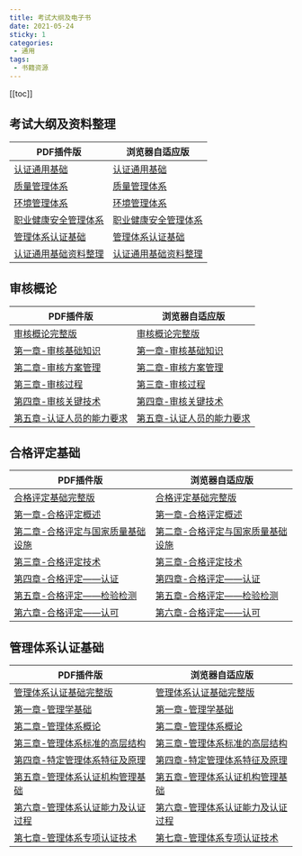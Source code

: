 ```yaml
---
title: 考试大纲及电子书
date: 2021-05-24
sticky: 1
categories:
 - 通用
tags:
 - 书籍资源
---
```

[[toc]]


## 考试大纲及资料整理
| PDF插件版      | 浏览器自适应版 |
| ----------- | ----------- |
|[认证通用基础](http://yangmn.com:3200/web/viewer.html?file=考试大纲及资料整理/认证通用基础考试大纲.pdf) |[认证通用基础](http://yangmn.com:3200/web/考试大纲及资料整理/认证通用基础考试大纲.pdf)|
|[质量管理体系](http://yangmn.com:3200/web/viewer.html?file=考试大纲及资料整理/质量管理体系基础考试大纲.pdf) |[质量管理体系](http://yangmn.com:3200/web/考试大纲及资料整理/质量管理体系基础考试大纲.pdf)|
|[环境管理体系](http://yangmn.com:3200/web/viewer.html?file=考试大纲及资料整理/环境管理体系基础考试大纲.pdf) |[环境管理体系](http://yangmn.com:3200/web/考试大纲及资料整理/环境管理体系基础考试大纲.pdf)|
|[职业健康安全管理体系](http://yangmn.com:3200/web/viewer.html?file=考试大纲及资料整理/职业健康安全管理体系基础考试大纲.pdf) |[职业健康安全管理体系](http://yangmn.com:3200/web/考试大纲及资料整理/职业健康安全管理体系基础考试大纲.pdf)|
|[管理体系认证基础](http://yangmn.com:3200/web/viewer.html?file=考试大纲及资料整理/管理体系认证基础考试大纲.pdf) |[管理体系认证基础](http://yangmn.com:3200/web/考试大纲及资料整理/管理体系认证基础考试大纲.pdf)|
|[认证通用基础资料整理](http://yangmn.com:3200/web/viewer.html?file=考试大纲及资料整理/认证通用基础资料整理.pdf) |[认证通用基础资料整理](http://yangmn.com:3200/web/考试大纲及资料整理/认证通用基础资料整理.pdf)|


## 审核概论

| PDF插件版      | 浏览器自适应版 |
| ----------- | ----------- |
 |[审核概论完整版](http://yangmn.com:3200/web/viewer.html?file=审核概论/审核概论.pdf) |[审核概论完整版](http://yangmn.com:3200/web/审核概论/审核概论.pdf)|
 |[第一章-审核基础知识](http://yangmn.com:3200/web/viewer.html?file=审核概论/第一章-审核基础知识.pdf)|[第一章-审核基础知识](http://yangmn.com:3200/web/审核概论/第一章-审核基础知识.pdf)|
 |[第二章-审核方案管理](http://yangmn.com:3200/web/viewer.html?file=审核概论/第二章-审核方案管理.pdf)|[第二章-审核方案管理](http://yangmn.com:3200/web/审核概论/第二章-审核方案管理.pdf)|
 |[第三章-审核过程](http://yangmn.com:3200/web/viewer.html?file=审核概论/第三章-审核过程.pdf)|[第三章-审核过程](http://yangmn.com:3200/web/审核概论/第三章-审核过程.pdf)|
 |[第四章-审核关键技术](http://yangmn.com:3200/web/viewer.html?file=审核概论/第四章-审核关键技术.pdf)|[第四章-审核关键技术](http://yangmn.com:3200/web/审核概论/第四章-审核关键技术.pdf)|
 |[第五章-认证人员的能力要求](http://yangmn.com:3200/web/viewer.html?file=审核概论/第五章-认证人员的能力要求.pdf)|[第五章-认证人员的能力要求](http://yangmn.com:3200/web/审核概论/第五章-认证人员的能力要求.pdf)|
<!-- 
## 产品认证基础
| PDF插件版      | 浏览器自适应版 |
| ----------- | ----------- |
|[产品认证基础完整版](http://yangmn.com:3200/web/viewer.html?file=产品认证基础/产品认证基础.pdf)|[产品认证基础完整版](http://yangmn.com:3200/web/产品认证基础/产品认证基础.pdf)|
|[第一章-产品质量与符合性评价](http://yangmn.com:3200/web/viewer.html?file=产品认证基础/第一章-产品质量与符合性评价.pdf)|[第一章-产品质量与符合性评价](http://yangmn.com:3200/web/产品认证基础/第一章-产品质量与符合性评价.pdf)|
|[第二章-产品认证概述](http://yangmn.com:3200/web/viewer.html?file=产品认证基础/第二章-产品认证概述.pdf)|[第二章-产品认证概述](http://yangmn.com:3200/web/产品认证基础/第二章-产品认证概述.pdf)|
|[第三章-产品认证方案](http://yangmn.com:3200/web/viewer.html?file=产品认证基础/第三章-产品认证方案.pdf)|[第三章-产品认证方案](http://yangmn.com:3200/web/产品认证基础/第三章-产品认证方案.pdf)|
|[第四章-产品认证机构的要求及管理](http://yangmn.com:3200/web/viewer.html?file=产品认证基础/第四章-产品认证机构的要求及管理.pdf)|[第四章-产品认证机构的要求及管理](http://yangmn.com:3200/web/产品认证基础/第四章-产品认证机构的要求及管理.pdf)|
|[第五章-产品认证过程与关键技术](http://yangmn.com:3200/web/viewer.html?file=产品认证基础/第五章-产品认证过程与关键技术.pdf)|[第五章-产品认证过程与关键技术](http://yangmn.com:3200/web/产品认证基础/第五章-产品认证过程与关键技术.pdf)|
|[第六章-产品认证工厂检查及其关键技术](http://yangmn.com:3200/web/viewer.html?file=产品认证基础/第六章-产品认证工厂检查及其关键技术.pdf)|[第六章-产品认证工厂检查及其关键技术](http://yangmn.com:3200/web/产品认证基础/第六章-产品认证工厂检查及其关键技术.pdf)|
|[第七章-典型产品认证实施规则的案例介绍](http://yangmn.com:3200/web/viewer.html?file=产品认证基础/第七章-典型产品认证实施规则的案例介绍.pdf)|[第七章-典型产品认证实施规则的案例介绍](http://yangmn.com:3200/web/产品认证基础/第七章-典型产品认证实施规则的案例介绍.pdf)| -->

## 合格评定基础
| PDF插件版      | 浏览器自适应版 |
| ----------- | ----------- |
| [合格评定基础完整版](http://yangmn.com:3200/web/viewer.html?file=合格评定基础/合格评定基础.pdf) | [合格评定基础完整版](http://yangmn.com:3200/web/合格评定基础/合格评定基础.pdf) |
| [第一章-合格评定概述](http://yangmn.com:3200/web/合格评定基础/第一章-合格评定概述.pdf)   | [第一章-合格评定概述](http://yangmn.com:3200/web/合格评定基础/第一章-合格评定概述.pdf)|
|[第二章-合格评定与国家质量基础设施](http://yangmn.com:3200/web/viewer.html?file=合格评定基础/第二章-合格评定与国家质量基础设施.pdf)|[第二章-合格评定与国家质量基础设施](http://yangmn.com:3200/web/合格评定基础/第二章-合格评定与国家质量基础设施.pdf)|
|[第三章-合格评定技术](http://yangmn.com:3200/web/viewer.html?file=合格评定基础/第三章-合格评定技术.pdf)|[第三章-合格评定技术](http://yangmn.com:3200/web/合格评定基础/第三章-合格评定技术.pdf)|
|[第四章-合格评定——认证](http://yangmn.com:3200/web/viewer.html?file=合格评定基础/第四章-合格评定——认证.pdf)|[第四章-合格评定——认证](http://yangmn.com:3200/web/合格评定基础/第四章-合格评定——认证.pdf)|
|[第五章-合格评定——检验检测](http://yangmn.com:3200/web/viewer.html?file=合格评定基础/第五章-合格评定——检验检测.pdf)|[第五章-合格评定——检验检测](http://yangmn.com:3200/web/合格评定基础/第五章-合格评定——检验检测.pdf)|
|[第六章-合格评定——认可](http://yangmn.com:3200/web/viewer.html?file=合格评定基础/第六章-合格评定——认可.pdf)|[第六章-合格评定——认可](http://yangmn.com:3200/web/合格评定基础/第六章-合格评定——认可.pdf)|

## 管理体系认证基础
| PDF插件版      | 浏览器自适应版 |
| ----------- | ----------- |
|[管理体系认证基础完整版](http://yangmn.com:3200/web/viewer.html?file=管理体系认证基础/管理体系认证基础.pdf)|[管理体系认证基础完整版](http://yangmn.com:3200/web/管理体系认证基础/管理体系认证基础.pdf)|
|[第一章-管理学基础](http://yangmn.com:3200/web/viewer.html?file=管理体系认证基础/第一章-管理学基础.pdf)|[第一章-管理学基础](http://yangmn.com:3200/web/管理体系认证基础/第一章-管理学基础.pdf)|
|[第二章-管理体系概论](http://yangmn.com:3200/web/viewer.html?file=管理体系认证基础/第二章-管理体系概论.pdf)|[第二章-管理体系概论](http://yangmn.com:3200/web/管理体系认证基础/第二章-管理体系概论.pdf)|
|[第三章-管理体系标准的高层结构](http://yangmn.com:3200/web/viewer.html?file=管理体系认证基础/第三章-管理体系标准的高层结构.pdf)|[第三章-管理体系标准的高层结构](http://yangmn.com:3200/web/管理体系认证基础/第三章-管理体系标准的高层结构.pdf)|
|[第四章-特定管理体系特征及原理](http://yangmn.com:3200/web/viewer.html?file=管理体系认证基础/第四章-特定管理体系特征及原理.pdf)|[第四章-特定管理体系特征及原理](http://yangmn.com:3200/web/管理体系认证基础/第四章-特定管理体系特征及原理.pdf)|
|[第五章-管理体系认证机构管理基础](http://yangmn.com:3200/web/viewer.html?file=管理体系认证基础/第五章-管理体系认证机构管理基础.pdf)|[第五章-管理体系认证机构管理基础](http://yangmn.com:3200/web/管理体系认证基础/第五章-管理体系认证机构管理基础.pdf)|
|[第六章-管理体系认证能力及认证过程](http://yangmn.com:3200/web/viewer.html?file=管理体系认证基础/第六章-管理体系认证能力及认证过程.pdf)|[第六章-管理体系认证能力及认证过程](http://yangmn.com:3200/web/管理体系认证基础/第六章-管理体系认证能力及认证过程.pdf)|
|[第七章-管理体系专项认证技术](http://yangmn.com:3200/web/viewer.html?file=管理体系认证基础/第七章-管理体系专项认证技术.pdf)|[第七章-管理体系专项认证技术](http://yangmn.com:3200/web/管理体系认证基础/第七章-管理体系专项认证技术.pdf)|

